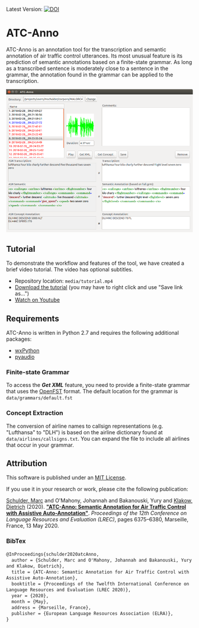 Latest Version: [![DOI](https://zenodo.org/badge/DOI/10.5281/zenodo.3698318.svg)](https://doi.org/10.5281/zenodo.3698318)

# ATC-Anno

ATC-Anno is an annotation tool for the transcription and semantic annotation of air traffic control utterances.
Its most unusual feature is its prediction of semantic annotations based on a finite-state grammar. As long as a transcribed sentence is moderately close to a sentence in the grammar, the annotation found in the grammar can be applied to the transcription.

![Screenshot of ATC-Anno](media/gui.png)


## Tutorial
To demonstrate the workflow and features of the tool, we have created a brief video tutorial.
The video has optional subtitles.

- Repository location: `media/tutorial.mp4`
- [Download the tutorial](media/tutorial.mp4?raw=true) (you may have to right click and use "Save link as...")
- [Watch on Youtube](https://youtu.be/4me6htnJIBk)


## Requirements
ATC-Anno is written in Python 2.7 and requires the following additional packages:
- [wxPython](https://www.wxpython.org/)
- [pyaudio](https://people.csail.mit.edu/hubert/pyaudio/)

### Finite-state Grammar
To access the **_Get XML_** feature, you need to provide a finite-state grammar that uses the [OpenFST](http://www.openfst.org/) format.
The default location for the grammar is `data/grammars/default.fst`

### Concept Extraction
The conversion of airline names to callsign representations (e.g. "Lufthansa" to "DLH") is based on the airline dictionary found at `data/airlines/callsigns.txt`. You can expand the file to include all airlines that occur in your grammar.


## Attribution
This software is published under an [MIT License](LICENSE).

If you use it in your research or work, please cite the following publication:

[Schulder, Marc](http://marc.schulder.info) and O'Mahony, Johannah and Bakanouski, Yury and [Klakow, Dietrich](https://www.lsv.uni-saarland.de/people/dietrich-klakow/) (2020). **["ATC-Anno: Semantic Annotation for Air Traffic Control with Assistive Auto-Annotation"](https://aclanthology.org/2020.lrec-1.783/)**. _Proceedings of the 12th Conference on Language Resources and Evaluation (LREC)_, pages 6375–6380, Marseille, France, 13 May 2020.


### BibTex
```
@InProceedings{schulder2020atcAnno,
  author = {Schulder, Marc and O'Mahony, Johannah and Bakanouski, Yury and Klakow, Dietrich},
  title = {ATC-Anno: Semantic Annotation for Air Traffic Control with Assistive Auto-Annotation},
  booktitle = {Proceedings of the Twelfth International Conference on Language Resources and Evaluation (LREC 2020)},
  year = {2020},
  month = {May},
  address = {Marseille, France},
  publisher = {European Language Resources Association (ELRA)},
}
```
